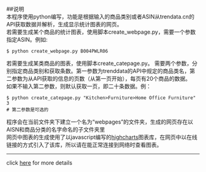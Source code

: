 ##说明  
本程序使用python编写，功能是根据输入的商品类别或者ASIN从trendata.cn的API获取数据并解析，生成显示统计图表的网页。  
若需要生成某个商品的统计图表，使用脚本create_webpage.py，需要一个参数指定ASIN。例如:   

	$ python create_webpage.py B004PWLR06

若需要生成某类商品的图表，使用脚本create_catepage.py。
需要两个参数，分别指定商品类别和获取条数。第一参数为trenddata的API中规定的商品类名，第二参数为从API获取的信息的页数（从第一页开始），每页有20个商品的数据。  
如果不输入第二参数，则默认获取一页，即二十条数据。例：  

	$ python create_catepage.py "Kitchen>Furniture>Home Office Furniture" 3
	# 第二参数是可选的

程序会在当前文件夹下建立一个名为“webpages”的文件夹，生成的网页存在以AISN和商品分类的名字命名的子文件夹里  
网页中图表的生成使用了以javascript编写的[highcharts](www.highcharts.com)图表库，在网页中以在线链接的方式引入了该库，所以请在能正常连接到网络时查看图表。  


----------------------------------
click [here](./wiki) for more details